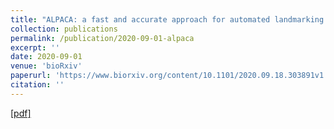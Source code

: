 ```yaml
---
title: "ALPACA: a fast and accurate approach for automated landmarking of three-dimensional biological structures"
collection: publications
permalink: /publication/2020-09-01-alpaca
excerpt: ''
date: 2020-09-01
venue: 'bioRxiv'
paperurl: 'https://www.biorxiv.org/content/10.1101/2020.09.18.303891v1.full.pdf+html'
citation: ''
---
```

[[pdf]](https://www.biorxiv.org/content/10.1101/2020.09.18.303891v1.full.pdf+html)

